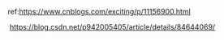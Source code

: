 ref:https://www.cnblogs.com/exciting/p/11156900.html

​	 https://blog.csdn.net/p942005405/article/details/84644069/